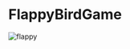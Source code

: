 # FlappyBirdGame

![flappy](https://user-images.githubusercontent.com/78929566/205953961-2aa50d17-6144-40bb-bc71-265557fed790.png)

